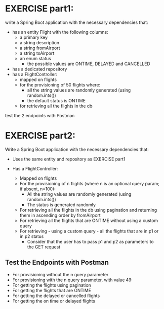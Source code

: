 # EXERCISE part1:

write a Spring Boot application with the necessary dependencies that:
- has an entity Flight with the following columns:
    - a primary key
    - a string description
    - a string fromAirport
    - a string toAirport
    - an enum status
        - the possible values are ONTIME, DELAYED and CANCELLED
- has a dedicated repository
- has a FlightController:
    - mapped on flights
    - for the provisioning of 50 flights where:
        - all the string values are randomly generated (using random.ints())
        - the default status is ONTIME
    - for retrieving all the flights in the db

test the 2 endpoints with Postman


# EXERCISE part2:

Write a Spring Boot application with the necessary dependencies that:

- Uses the same entity and repository as EXERCISE part1

- Has a FlightController:
    - Mapped on flights
    - For the provisioning of n flights (where n is an optional query param; if absent, n=100):
        - All the string values are randomly generated (using random.ints())
        - The status is generated randomly
    - For retrieving all the flights in the db using pagination and returning them in ascending order by fromAirport
    - For retrieving all the flights that are ONTIME without using a custom query
    - For retrieving - using a custom query - all the flights that are in p1 or in p2 status
        - Consider that the user has to pass p1 and p2 as parameters to the GET request

## Test the Endpoints with Postman

- For provisioning without the n query parameter
- For provisioning with the n query parameter, with value 49
- For getting the flights using pagination
- For getting the flights that are ONTIME
- For getting the delayed or cancelled flights
- For getting the on time or delayed flights

